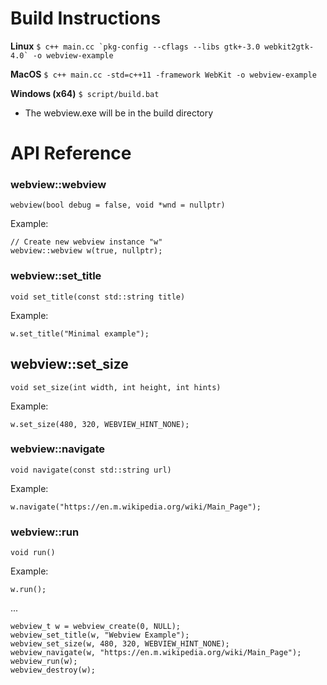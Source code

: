 # Build Instructions

**Linux**
```$ c++ main.cc `pkg-config --cflags --libs gtk+-3.0 webkit2gtk-4.0` -o webview-example```

**MacOS**
`$ c++ main.cc -std=c++11 -framework WebKit -o webview-example`

**Windows (x64)**
`$ script/build.bat`
- The webview.exe will be in the build directory

# API Reference

### webview::webview
```
webview(bool debug = false, void *wnd = nullptr)
```
Example:
```
// Create new webview instance "w"
webview::webview w(true, nullptr);
```

### webview::set_title
```
void set_title(const std::string title)
```
Example:
```
w.set_title("Minimal example");
```

## webview::set_size
```
void set_size(int width, int height, int hints)
```
Example:
```
w.set_size(480, 320, WEBVIEW_HINT_NONE);
```

### webview::navigate
```
void navigate(const std::string url)
```
Example:
```
w.navigate("https://en.m.wikipedia.org/wiki/Main_Page");
```

### webview::run
```
void run()
```
Example:
```
w.run();
```

...

```
webview_t w = webview_create(0, NULL);
webview_set_title(w, "Webview Example");
webview_set_size(w, 480, 320, WEBVIEW_HINT_NONE);
webview_navigate(w, "https://en.m.wikipedia.org/wiki/Main_Page");
webview_run(w);
webview_destroy(w);
```
